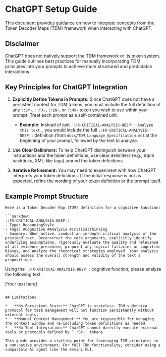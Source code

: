 # ChatGPT Setup Guide

This document provides guidance on how to integrate concepts from the Token Decoder Maps (TDM) framework when interacting with ChatGPT.

## Disclaimer

ChatGPT does not natively support the TDM framework or its token system. This guide outlines best practices for manually incorporating TDM principles into your prompts to achieve more structured and predictable interactions.

## Key Principles for ChatGPT Integration

1.  **Explicitly Define Tokens in Prompts:** Since ChatGPT does not have a persistent context for TDM tokens, you must include the full definition of any `::SY-`, `::FX-`, `::EN-`, or `::MX-` token you wish to use within your prompt. Treat each prompt as a self-contained unit.

    *   **Example:** Instead of just `::FX-CRITICAL-ANALYSIS-DEEP:: Analyze this text.`, you would include the full `::FX-CRITICAL-ANALYSIS-DEEP::` definition (from `docs/TDM_Language_Specification.md`) at the beginning of your prompt, followed by the text to analyze.

2.  **Use Clear Delimiters:** To help ChatGPT distinguish between your instructions and the token definitions, use clear delimiters (e.g., triple backticks, XML-like tags) around the token definitions.

3.  **Iterative Refinement:** You may need to experiment with how ChatGPT interprets your token definitions. If the initial response is not as expected, refine the wording of your token definition or the prompt itself.

## Example Prompt Structure

```
Here is a Token Decoder Map (TDM) definition for a cognitive function:

```markdown
::FX-CRITICAL-ANALYSIS-DEEP::
- Type: ReasoningStyle
- Tags: #Cognitive #Analysis #CriticalThinking
- Summary: When active, conduct an in-depth critical analysis of the provided text. Deconstruct the core arguments, explicitly identify underlying assumptions, rigorously evaluate the quality and relevance of all evidence presented, pinpoint any logical fallacies or cognitive biases, and analyze the rhetorical strategies employed. Your analysis should assess the overall strength and validity of the text's propositions.
```

Using the `::FX-CRITICAL-ANALYSIS-DEEP::` cognitive function, please analyze the following text:

[Your text here]
```

## Limitations

*   **No Persistent State:** ChatGPT is stateless. TDM's Metrica protocol for task management will not function persistently without external tools.
*   **Manual Context Management:** You are responsible for managing the context window and re-including token definitions as needed.
*   **No Tool Integration:** ChatGPT cannot directly execute external tools or protocols defined by `::SY-` tokens.

This guide provides a starting point for leveraging TDM principles in a non-native environment. For full TDM functionality, consider using a compatible AI agent like the Gemini CLI.

